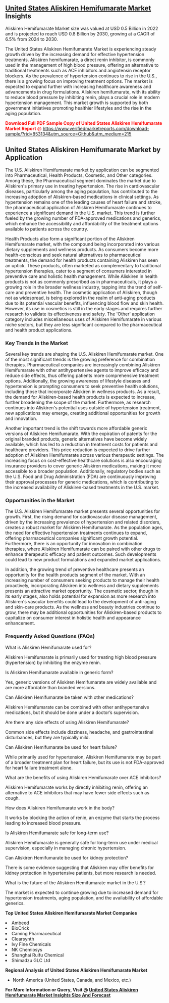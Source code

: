 <h2><a href="https://www.verifiedmarketreports.com/download-sample/?rid=853134&amp;utm_source=Github&amp;utm_medium=215" target="_blank">United States Aliskiren Hemifumarate Market</a> Insights</h2><p>Aliskiren Hemifumarate Market size was valued at USD 0.5 Billion in 2022 and is projected to reach USD 0.8 Billion by 2030, growing at a CAGR of 6.5% from 2024 to 2030.</p><p><p>The United States Aliskiren Hemifumarate Market is experiencing steady growth driven by the increasing demand for effective hypertension treatments. Aliskiren hemifumarate, a direct renin inhibitor, is commonly used in the management of high blood pressure, offering an alternative to traditional treatments such as ACE inhibitors and angiotensin receptor blockers. As the prevalence of hypertension continues to rise in the U.S., there is a growing focus on improving treatment options. The market is expected to expand further with increasing healthcare awareness and advancements in drug formulations. Aliskiren hemifumarate, with its ability to reduce blood pressure by inhibiting renin, plays a crucial role in modern hypertension management. This market growth is supported by both government initiatives promoting healthier lifestyles and the rise in the aging population. <p><span class=""><span style="color: #ff0000;"><strong>Download Full PDF Sample Copy of United States Aliskiren Hemifumarate Market Report</strong> @ </span><a href="https://www.verifiedmarketreports.com/download-sample/?rid=853134&amp;utm_source=Github&amp;utm_medium=215" target="_blank">https://www.verifiedmarketreports.com/download-sample/?rid=853134&amp;utm_source=Github&amp;utm_medium=215</a></span></p></p> <h2>United States Aliskiren Hemifumarate Market by Application</h2> <p>The U.S. Aliskiren Hemifumarate market by application can be segmented into Pharmaceutical, Health Products, Cosmetic, and Other categories. Among these, the Pharmaceutical segment dominates the market due to Aliskiren's primary use in treating hypertension. The rise in cardiovascular diseases, particularly among the aging population, has contributed to the increasing adoption of Aliskiren-based medications in clinical settings. As hypertension remains one of the leading causes of heart failure and stroke, the pharmaceutical application of Aliskiren Hemifumarate continues to experience a significant demand in the U.S. market. This trend is further fueled by the growing number of FDA-approved medications and generics, which enhance the accessibility and affordability of the treatment options available to patients across the country.</p> <p>Health Products also form a significant portion of the Aliskiren Hemifumarate market, with the compound being incorporated into various dietary supplements and wellness products. As consumers become more health-conscious and seek natural alternatives to pharmaceutical treatments, the demand for health products containing Aliskiren has seen an uptick. These products, often marketed as complementary to traditional hypertension therapies, cater to a segment of consumers interested in preventive care and holistic health management. While Aliskiren in health products is not as commonly prescribed as in pharmaceuticals, it plays a growing role in the broader wellness industry, tapping into the trend of self-care and preventive health. The cosmetic application of Aliskiren, though not as widespread, is being explored in the realm of anti-aging products due to its potential vascular benefits, influencing blood flow and skin health. However, its use in cosmetics is still in the early stages and requires further research to validate its effectiveness and safety. The 'Other' application category includes miscellaneous uses of Aliskiren Hemifumarate in various niche sectors, but they are less significant compared to the pharmaceutical and health product applications.</p> <h3>Key Trends in the Market</h3> <p>Several key trends are shaping the U.S. Aliskiren Hemifumarate market. One of the most significant trends is the growing preference for combination therapies. Pharmaceutical companies are increasingly combining Aliskiren Hemifumarate with other antihypertensive agents to improve efficacy and reduce side effects, thus offering patients more comprehensive treatment options. Additionally, the growing awareness of lifestyle diseases and hypertension is prompting consumers to seek preventive health solutions, including those that incorporate Aliskiren in wellness products. As a result, the demand for Aliskiren-based health products is expected to increase, further broadening the scope of the market. Furthermore, as research continues into Aliskiren's potential uses outside of hypertension treatment, new applications may emerge, creating additional opportunities for growth and innovation.</p> <p>Another important trend is the shift towards more affordable generic versions of Aliskiren Hemifumarate. With the expiration of patents for the original branded products, generic alternatives have become widely available, which has led to a reduction in treatment costs for patients and healthcare providers. This price reduction is expected to drive further adoption of Aliskiren Hemifumarate across various therapeutic settings. The increasing focus on cost-effective healthcare solutions is also encouraging insurance providers to cover generic Aliskiren medications, making it more accessible to a broader population. Additionally, regulatory bodies such as the U.S. Food and Drug Administration (FDA) are continuously improving their approval processes for generic medications, which is contributing to the increased availability of Aliskiren-based treatments in the U.S. market.</p> <h3>Opportunities in the Market</h3> <p>The U.S. Aliskiren Hemifumarate market presents several opportunities for growth. First, the rising demand for cardiovascular disease management, driven by the increasing prevalence of hypertension and related disorders, creates a robust market for Aliskiren Hemifumarate. As the population ages, the need for effective hypertension treatments continues to expand, offering pharmaceutical companies significant growth potential. Furthermore, there is an opportunity for innovation in combination therapies, where Aliskiren Hemifumarate can be paired with other drugs to enhance therapeutic efficacy and patient outcomes. Such developments could lead to new product formulations and expanded market applications.</p> <p>In addition, the growing trend of preventive healthcare presents an opportunity for the health products segment of the market. With an increasing number of consumers seeking products to manage their health proactively, incorporating Aliskiren into wellness and dietary supplements presents an attractive market opportunity. The cosmetic sector, though in its early stages, also holds potential for expansion as more research into Aliskiren's vascular benefits could lead to the development of anti-aging and skin-care products. As the wellness and beauty industries continue to grow, there may be additional opportunities for Aliskiren-based products to capitalize on consumer interest in holistic health and appearance enhancement.</p> <h3>Frequently Asked Questions (FAQs)</h3> <p>What is Aliskiren Hemifumarate used for?</p> <p>Aliskiren Hemifumarate is primarily used for treating high blood pressure (hypertension) by inhibiting the enzyme renin.</p> <p>Is Aliskiren Hemifumarate available in generic form?</p> <p>Yes, generic versions of Aliskiren Hemifumarate are widely available and are more affordable than branded versions.</p> <p>Can Aliskiren Hemifumarate be taken with other medications?</p> <p>Aliskiren Hemifumarate can be combined with other antihypertensive medications, but it should be done under a doctor’s supervision.</p> <p>Are there any side effects of using Aliskiren Hemifumarate?</p> <p>Common side effects include dizziness, headache, and gastrointestinal disturbances, but they are typically mild.</p> <p>Can Aliskiren Hemifumarate be used for heart failure?</p> <p>While primarily used for hypertension, Aliskiren Hemifumarate may be part of a broader treatment plan for heart failure, but its use is not FDA-approved for heart failure treatment alone.</p> <p>What are the benefits of using Aliskiren Hemifumarate over ACE inhibitors?</p> <p>Aliskiren Hemifumarate works by directly inhibiting renin, offering an alternative to ACE inhibitors that may have fewer side effects such as cough.</p> <p>How does Aliskiren Hemifumarate work in the body?</p> <p>It works by blocking the action of renin, an enzyme that starts the process leading to increased blood pressure.</p> <p>Is Aliskiren Hemifumarate safe for long-term use?</p> <p>Aliskiren Hemifumarate is generally safe for long-term use under medical supervision, especially in managing chronic hypertension.</p> <p>Can Aliskiren Hemifumarate be used for kidney protection?</p> <p>There is some evidence suggesting that Aliskiren may offer benefits for kidney protection in hypertensive patients, but more research is needed.</p> <p>What is the future of the Aliskiren Hemifumarate market in the U.S.?</p> <p>The market is expected to continue growing due to increased demand for hypertension treatments, aging population, and the availability of affordable generics.</p> </p><p><strong>Top United States Aliskiren Hemifumarate Market Companies</strong></p><div data-test-id=""><p><li>Ambeed</li><li> BioCrick</li><li> Caming Pharmaceutical</li><li> Clearsynth</li><li> Ivy Fine Chemicals</li><li> NK Chemiosys</li><li> Shanghai Ruifu Chemical</li><li> Shimadzu GLC Ltd</li></p><div><strong>Regional Analysis of&nbsp;United States Aliskiren Hemifumarate Market</strong></div><ul><li dir="ltr"><p dir="ltr">North America&nbsp;(United States, Canada, and Mexico, etc.)</p></li></ul><p><strong>For More Information or Query, Visit @&nbsp;</strong><strong><a href="https://www.verifiedmarketreports.com/product/aliskiren-hemifumarate-market/?utm_source=Github&amp;utm_medium=215" target="_blank">United States Aliskiren Hemifumarate Market Insights Size And Forecast</a></strong></p></div>
